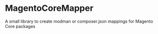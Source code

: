 MagentoCoreMapper
=================

A small library to create modman or composer.json mappings for Magento Core packages
